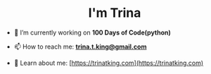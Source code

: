 <!---
kingdevtk/kingdevtk is a ✨ special ✨ repository because its `README.md` (this file) appears on your GitHub profile.
You can click the Preview link to take a look at your changes.
--->
<h1 align="center">I'm Trina </h1>

- 🔭 I’m currently working on **100 Days of Code(python)**

- 📫 How to reach me: **trina.t.king@gmail.com**

- 📄 Learn about me: [https://trinatking.com](https://trinatking.com)
